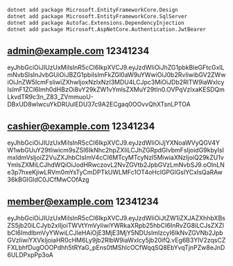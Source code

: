 ```bash
dotnet add package Microsoft.EntityFrameworkCore.Design
dotnet add package Microsoft.EntityFrameworkCore.SqlServer
dotnet add package Autofac.Extensions.DependencyInjection
dotnet add package Microsoft.AspNetCore.Authentication.JwtBearer
```

## admin@example.com 12341234

eyJhbGciOiJIUzUxMiIsInR5cCI6IkpXVCJ9.eyJzdWIiOiJhZG1pbkBleGFtcGxlLmNvbSIsInJvbGUiOiJBZG1pbiIsImFkZGl0aW9uYWwiOiJ0b2RvIiwibGV2ZWwiOiJnZW5lcmFsIiwiZXhwIjoxNzIxNzI3MDU4LCJpc3MiOiJDb2RlTW9iaWxlcyIsImF1ZCI6Imh0dHBzOi8vY29kZW1vYmlsZXMuY29tIn0.OVPqVzIxaKESDQmLkvdTR9c3n_Z83_ZVmmuoU-DBxUD8wlwcuYkDRUuIEDU37c9A2ECgaq0OOvvQhXTsnLPTOA

## cashier@example.com 12341234

eyJhbGciOiJIUzUxMiIsInR5cCI6IkpXVCJ9.eyJzdWIiOiJjYXNoaWVyQGV4YW1wbGUuY29tIiwicm9sZSI6IkNhc2hpZXIiLCJhZGRpdGlvbmFsIjoidG9kbyIsImxldmVsIjoiZ2VuZXJhbCIsImV4cCI6MTcyMTcyNzI5MiwiaXNzIjoiQ29kZU1vYmlsZXMiLCJhdWQiOiJodHRwczovL2NvZGVtb2JpbGVzLmNvbSJ9.oOlnLNe3p7hxeKjiwLRVm0mYsTyCmDPTkUWLMFc1OT4oHclGPGlGsIYCxIsQaRAw36kBGIGldC0JCfMwCOfAzg

## member@example.com 12341234

eyJhbGciOiJIUzUxMiIsInR5cCI6IkpXVCJ9.eyJzdWIiOiJtZW1iZXJAZXhhbXBsZS5jb20iLCJyb2xlIjoiTWVtYmVyIiwiYWRkaXRpb25hbCI6InRvZG8iLCJsZXZlbCI6ImdlbmVyYWwiLCJleHAiOjE3MjE3MjY5NDUsImlzcyI6IkNvZGVNb2JpbGVzIiwiYXVkIjoiaHR0cHM6Ly9jb2RlbW9iaWxlcy5jb20ifQ.vEg6B3YlV2zqsCZFXLbhfDugOOOPdhh5tRYaG_pEns0tMShlcOCfWqqSQ8EbYvqTjnPZw8eJnD6ULDPxpPp3oA
